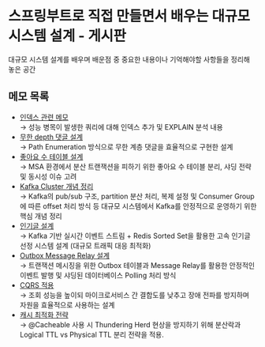 # 스프링부트로 직접 만들면서 배우는 대규모 시스템 설계 - 게시판
대규모 시스템 설계를 배우며 배운점 중 중요한 내용이나 기억해야할 사항들을 정리해 놓은 공간
## 메모 목록
- [인덱스 관련 메모](service/article/memo/index.md)<br>
  → 성능 병목이 발생한 쿼리에 대해 인덱스 추가 및 EXPLAIN 분석 내용
- [무한 depth 댓글 설계](service/comment/memo/comment-infinite-depth.md)<br>
  → Path Enumeration 방식으로 무한 계층 댓글을 효율적으로 구현한 설계
- [좋아요 수 테이블 설계](service/like/memo/like.md)<br>
  → MSA 환경에서 분산 트랜잭션을 피하기 위한 좋아요 수 테이블 분리, 샤딩 전략 및 동시성 이슈 고려
- [Kafka Cluster 개념 정리](service/hot-article/memo/kafka.md)<br>
  → Kafka의 pub/sub 구조, partition 분산 처리, 복제 설정 및 Consumer Group에 따른 offset 처리 방식 등 대규모 시스템에서 Kafka를 안정적으로 운영하기 위한 핵심 개념 정리
- [인기글 설계](service/hot-article/memo/hot-article.md)<br>
  → Kafka 기반 실시간 이벤트 스트림 + Redis Sorted Set을 활용한 고속 인기글 선정 시스템 설계 (대규모 트래픽 대응 최적화)
- [Outbox Message Relay 설계](common/outbox-message-relay/memo/outbox.md)<br>
  → 트랜잭션 메시징을 위한 Outbox 테이블과 Message Relay를 활용한 안정적인 이벤트 발행 및 샤딩된 데이터베이스 Polling 처리 방식
- [CQRS 적용](service/article-read/memo/cqrs.md)<br>
  → 조회 성능을 높이되 마이크로서비스 간 결합도를 낮추고 장애 전파를 방지하며 자원을 효율적으로 사용하는 설계
- [캐시 최적화 전략](service/article-read/memo/cache-optimization.md)<br>
  → @Cacheable 사용 시 Thundering Herd 현상을 방지하기 위해 분산락과 Logical TTL vs Physical TTL 분리 전략을 적용.